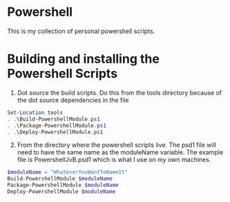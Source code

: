 # Powershell
This is my collection of personal powershell scripts.

# Building and installing the Powershell Scripts
1. Dot source the build scripts.  Do this from the tools directory because of the dot source dependencies in the file
```powershell
Set-Location tools
. .\Build-PowershellModule.ps1
. .\Package-PowershellModule.ps1
. .\Deploy-PowershellModule.ps1
```

2. From the directory where the powershell scripts live.  The psd1 file will need to have the same name as the moduleName variable. The example file is PowershellJvB.psd1 which is what I use on my own machines.
```powershell
$moduleName = "WhateverYouWantToNameIt"
Build-PowershellModule $moduleName
Package-PowershellModule $moduleName
Deploy-PowershellModule $moduleName
```
